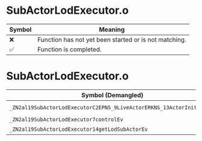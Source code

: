 # SubActorLodExecutor.o
| Symbol | Meaning 
| ------------- | ------------- 
| :x: | Function has not yet been started or is not matching. 
| :white_check_mark: | Function is completed. 


# SubActorLodExecutor.o
| Symbol (Demangled) | Symbol (Mangled) | Decompiled? |
| ------------- |  ------------- | ------------- |
| `_ZN2al19SubActorLodExecutorC2EPNS_9LiveActorERKNS_13ActorInitInfoEi` | `al::SubActorLodExecutor::SubActorLodExecutor(al::LiveActor *,al::ActorInitInfo const&,int)` | :white_check_mark: |
| `_ZN2al19SubActorLodExecutor7controlEv` | `al::SubActorLodExecutor::control(void)` | :white_check_mark: |
| `_ZN2al19SubActorLodExecutor14getLodSubActorEv` | `al::SubActorLodExecutor::getLodSubActor(void)` | :white_check_mark: |
